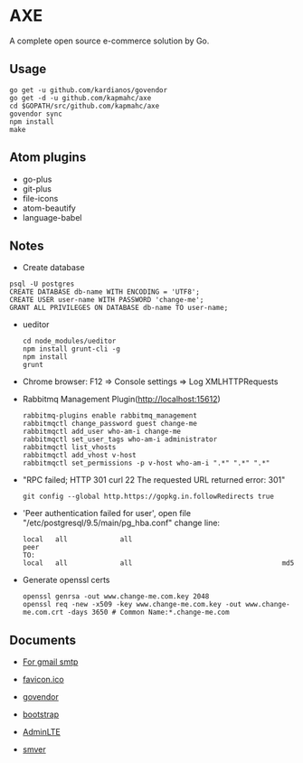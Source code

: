 # AXE

A complete open source e-commerce solution by Go.

## Usage

```
go get -u github.com/kardianos/govendor
go get -d -u github.com/kapmahc/axe
cd $GOPATH/src/github.com/kapmahc/axe
govendor sync
npm install
make
```

## Atom plugins

- go-plus
- git-plus
- file-icons
- atom-beautify
- language-babel

## Notes

- Create database

```
psql -U postgres
CREATE DATABASE db-name WITH ENCODING = 'UTF8';
CREATE USER user-name WITH PASSWORD 'change-me';
GRANT ALL PRIVILEGES ON DATABASE db-name TO user-name;
```

- ueditor

  ```
  cd node_modules/ueditor
  npm install grunt-cli -g
  npm install
  grunt
  ```

- Chrome browser: F12 => Console settings => Log XMLHTTPRequests

- Rabbitmq Management Plugin(<http://localhost:15612>)

  ```
  rabbitmq-plugins enable rabbitmq_management
  rabbitmqctl change_password guest change-me
  rabbitmqctl add_user who-am-i change-me
  rabbitmqctl set_user_tags who-am-i administrator
  rabbitmqctl list_vhosts
  rabbitmqctl add_vhost v-host
  rabbitmqctl set_permissions -p v-host who-am-i ".*" ".*" ".*"
  ```

- "RPC failed; HTTP 301 curl 22 The requested URL returned error: 301"

  ```
  git config --global http.https://gopkg.in.followRedirects true
  ```

- 'Peer authentication failed for user', open file "/etc/postgresql/9.5/main/pg_hba.conf" change line:

  ```
  local   all             all                                     peer  
  TO:
  local   all             all                                     md5
  ```

- Generate openssl certs

  ```
  openssl genrsa -out www.change-me.com.key 2048
  openssl req -new -x509 -key www.change-me.com.key -out www.change-me.com.crt -days 3650 # Common Name:*.change-me.com
  ```

## Documents

- [For gmail smtp](http://stackoverflow.com/questions/20337040/gmail-smtp-debug-error-please-log-in-via-your-web-browser)

- [favicon.ico](http://icoconvert.com/)

- [govendor](https://github.com/kardianos/govendor)

- [bootstrap](http://getbootstrap.com/docs/4.0/getting-started/introduction/)

- [AdminLTE](https://github.com/almasaeed2010/AdminLTE)

- [smver](http://semver.org/)
